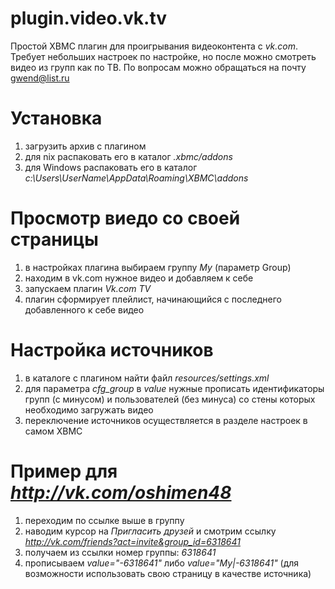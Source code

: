 plugin.video.vk.tv
==================

Простой XBMC плагин для проигрывания видеоконтента с *vk.com*. 
Требует небольших настроек по настройке, но после можно смотреть видео из групп как по ТВ.
По вопросам можно обращаться на почту gwend@list.ru

Установка
==================
1. загрузить архив с плагином
2. для nix распаковать его в каталог *.xbmc/addons*
3. для Windows распаковать его в каталог *c:\Users\UserName\AppData\Roaming\XBMC\addons*

Просмотр виедо со своей страницы
==================
1. в настройках плагина выбираем группу *My* (параметр Group)
2. находим в vk.com нужное видео и добавляем к себе
3. запускаем плагин *Vk.com TV*
4. плагин сформирует плейлист, начинающийся с последнего добавленного к себе видео

Настройка источников
==================
1. в каталоге с плагином найти файл *resources/settings.xml*
2. для параметра *cfg_group* в *value* нужные прописать идентификаторы групп (с минусом) и пользователей (без минуса) со стены которых необходимо загружать видео
3. переключение источников осуществляется в разделе настроек в самом XBMC

Пример для *http://vk.com/oshimen48*
==================
1. переходим по ссылке выше в группу
2. наводим курсор на *Пригласить друзей* и смотрим ссылку *http://vk.com/friends?act=invite&group_id=6318641*
3. получаем из ссылки номер группы: *6318641*
4. прописываем *value="-6318641"* либо *value="My|-6318641"* (для возможности использовать свою страницу в качестве источника)


